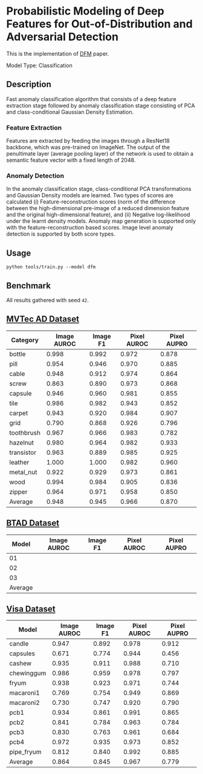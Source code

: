 # Probabilistic Modeling of Deep Features for Out-of-Distribution and Adversarial Detection

This is the implementation of [DFM](https://arxiv.org/pdf/1909.11786.pdf) paper.

Model Type: Classification

## Description

Fast anomaly classification algorithm that consists of a deep feature extraction stage followed by anomaly classification stage consisting of PCA and class-conditional Gaussian Density Estimation.

### Feature Extraction

Features are extracted by feeding the images through a ResNet18 backbone, which was pre-trained on ImageNet. The output of the penultimate layer (average pooling layer) of the network is used to obtain a semantic feature vector with a fixed length of 2048.

### Anomaly Detection

In the anomaly classification stage, class-conditional PCA transformations and Gaussian Density models are learned. Two types of scores are calculated (i) Feature-reconstruction scores (norm of the difference between the high-dimensional pre-image of a reduced dimension feature and the original high-dimensional feature), and (ii) Negative log-likelihood under the learnt density models. Anomaly map generation is supported only with the feature-reconstruction based scores. Image level anomaly detection is supported by both score types.

## Usage

`python tools/train.py --model dfm`

## Benchmark

All results gathered with seed `42`.

## [MVTec AD Dataset](https://www.mvtec.com/company/research/datasets/mvtec-ad)

| Category   | Image AUROC | Image F1 | Pixel AUROC | Pixel AUPRO |
| ---------- | ----------- | -------- | ----------- | ----------- |
| bottle     | 0.998       | 0.992    | 0.972       | 0.878       |
| pill       | 0.954       | 0.946    | 0.970       | 0.885       |
| cable      | 0.948       | 0.912    | 0.974       | 0.864       |
| screw      | 0.863       | 0.890    | 0.973       | 0.868       |
| capsule    | 0.946       | 0.960    | 0.981       | 0.855       |
| tile       | 0.986       | 0.982    | 0.943       | 0.852       |
| carpet     | 0.943       | 0.920    | 0.984       | 0.907       |
| grid       | 0.790       | 0.868    | 0.926       | 0.796       |
| toothbrush | 0.967       | 0.966    | 0.983       | 0.782       |
| hazelnut   | 0.980       | 0.964    | 0.982       | 0.933       |
| transistor | 0.963       | 0.889    | 0.985       | 0.925       |
| leather    | 1.000       | 1.000    | 0.982       | 0.960       |
| metal_nut  | 0.922       | 0.929    | 0.973       | 0.861       |
| wood       | 0.994       | 0.984    | 0.905       | 0.836       |
| zipper     | 0.964       | 0.971    | 0.958       | 0.850       |
| Average    | 0.948       | 0.945    | 0.966       | 0.870       |

## [BTAD Dataset](https://www.mvtec.com/company/research/datasets/mvtec-ad)

| Model   | Image AUROC | Image F1 | Pixel AUROC | Pixel AUPRO |
| ------- | ----------- | -------- | ----------- | ----------- |
| 01      |             |          |             |             |
| 02      |             |          |             |             |
| 03      |             |          |             |             |
| Average |             |          |             |             |

## [Visa Dataset](https://github.com/amazon-science/spot-diff)

| Model      | Image AUROC | Image F1 | Pixel AUROC | Pixel AUPRO |
| ---------- | ----------- | -------- | ----------- | ----------- |
| candle     | 0.947       | 0.892    | 0.978       | 0.912       |
| capsules   | 0.671       | 0.774    | 0.944       | 0.456       |
| cashew     | 0.935       | 0.911    | 0.988       | 0.710       |
| chewinggum | 0.986       | 0.959    | 0.978       | 0.797       |
| fryum      | 0.938       | 0.923    | 0.971       | 0.744       |
| macaroni1  | 0.769       | 0.754    | 0.949       | 0.869       |
| macaroni2  | 0.730       | 0.747    | 0.920       | 0.790       |
| pcb1       | 0.934       | 0.861    | 0.991       | 0.865       |
| pcb2       | 0.841       | 0.784    | 0.963       | 0.784       |
| pcb3       | 0.830       | 0.763    | 0.961       | 0.684       |
| pcb4       | 0.972       | 0.935    | 0.973       | 0.852       |
| pipe_fryum | 0.812       | 0.840    | 0.992       | 0.885       |
| Average    | 0.864       | 0.845    | 0.967       | 0.779       |
